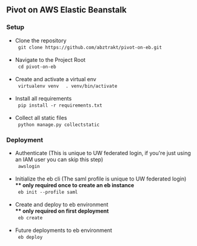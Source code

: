 <h2> Pivot on AWS Elastic Beanstalk </h2>

<h3> Setup </h3>

<ul>
  <li> 
  Clone the repository <br>
  <code> git clone https://github.com/abztrakt/pivot-on-eb.git </code>
  </li>

  <br>
  
  <li> 
  Navigate to the Project Root <br>
  <code> cd pivot-on-eb </code>
  </li>

  <br>
  
  <li> 
  Create and activate a virtual env <br>
  <code> virtualenv venv </code>
  <code> . venv/bin/activate </code>
  </li>

  <br>
  
  <li> 
  Install all requirements <br>
  <code> pip install -r requirements.txt </code>
  </li>

  <br>
  
  <li> 
  Collect all static files <br>
  <code> python manage.py collectstatic </code>
  </li>
  
</ul>

<h3> Deployment </h3>

<ul>
  <li> 
  Authenticate (This is unique to UW federated login, if you're just using an IAM user you can skip this step) <br>
  <code> awslogin </code>
  </li>
   
  <br>
  
  <li> 
  Initialize the eb cli (The saml profile is unique to UW federated login) <br>
  <strong> ** only required once to create an eb instance </strong> <br>
  <code> eb init --profile saml </code>
  </li>
   
  <br>
  
  <li> 
  Create and deploy to eb environment <br>
  <strong> ** only required on first deployment </strong> <br>
  <code> eb create </code>
  </li>
   
  <br>
  
  <li> 
  Future deployments to eb environment <br>
  <code> eb deploy </code>
  </li>
</ul>
